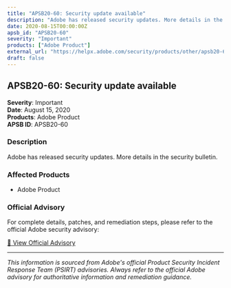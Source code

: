 ```yaml
---
title: "APSB20-60: Security update available"
description: "Adobe has released security updates. More details in the security bulletin."
date: 2020-08-15T00:00:00Z
apsb_id: "APSB20-60"
severity: "Important"
products: ["Adobe Product"]
external_url: "https://helpx.adobe.com/security/products/other/apsb20-60.html"
draft: false
---
```


## APSB20-60: Security update available

**Severity**: Important  
**Date**: August 15, 2020  
**Products**: Adobe Product  
**APSB ID**: APSB20-60

### Description

Adobe has released security updates. More details in the security bulletin.

### Affected Products

- Adobe Product


### Official Advisory

For complete details, patches, and remediation steps, please refer to the official Adobe security advisory:

[🔗 View Official Advisory](https://helpx.adobe.com/security/products/other/apsb20-60.html)

---

*This information is sourced from Adobe's official Product Security Incident Response Team (PSIRT) advisories. Always refer to the official Adobe advisory for authoritative information and remediation guidance.*
